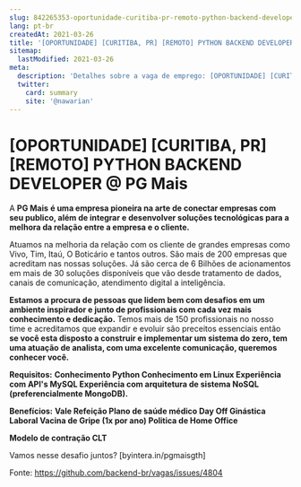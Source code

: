 ```yaml
---
slug: 842265353-oportunidade-curitiba-pr-remoto-python-backend-developer-at-pg-mais
lang: pt-br
createdAt: 2021-03-26
title: '[OPORTUNIDADE] [CURITIBA, PR] [REMOTO] PYTHON BACKEND DEVELOPER @ PG Mais - Vaga de Emprego'
sitemap:
  lastModified: 2021-03-26
meta:
  description: 'Detalhes sobre a vaga de emprego: [OPORTUNIDADE] [CURITIBA, PR] [REMOTO] PYTHON BACKEND DEVELOPER @ PG Mais'
  twitter:
    card: summary
    site: '@nawarian'
---
```


# [OPORTUNIDADE] [CURITIBA, PR] [REMOTO] PYTHON BACKEND DEVELOPER @ PG Mais

A **PG Mais** **é uma empresa pioneira na arte de conectar empresas com seu publico, além de integrar e desenvolver soluções tecnológicas para a melhora da relação entre a empresa e o cliente.**

Atuamos na melhoria da relação com os cliente de grandes empresas como Vivo, Tim, Itaú, O Boticário e tantos outros. São mais de 200 empresas que acreditam nas nossas soluções. Já são cerca de 6 Bilhões de acionamentos em mais de 30 soluções disponíveis que vão desde tratamento de dados, canais de comunicação, atendimento digital a inteligência.

**Estamos a procura de pessoas que lidem bem com desafios em um ambiente inspirador e junto de profissionais com cada vez mais conhecimento e dedicação.**
Temos mais de 150 profissionais no nosso time e acreditamos que expandir e evoluir são preceitos essenciais então **se você esta disposto a construir e implementar um sistema do zero, tem uma atuação de analista, com uma excelente comunicação, queremos conhecer você.**

**Requisitos:** **Conhecimento Python
Conhecimento em Linux
Experiência com API's
MySQL
Experiência com arquitetura de sistema
NoSQL (preferencialmente MongoDB).**

**Benefícios:**
**Vale Refeição
Plano de saúde médico
Day Off
Ginástica Laboral
Vacina de Gripe (1x por ano)
Politica de Home Office**

**Modelo de contração CLT**

Vamos nesse desafio juntos? [byintera.in/pgmaisgth]

Fonte: https://github.com/backend-br/vagas/issues/4804
